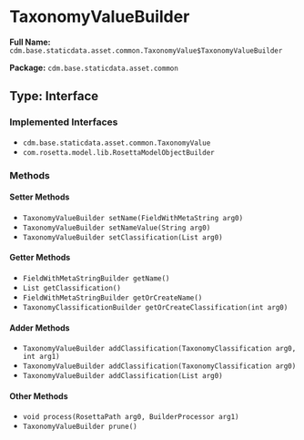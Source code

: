# TaxonomyValueBuilder

**Full Name:** `cdm.base.staticdata.asset.common.TaxonomyValue$TaxonomyValueBuilder`

**Package:** `cdm.base.staticdata.asset.common`

## Type: Interface

### Implemented Interfaces

- `cdm.base.staticdata.asset.common.TaxonomyValue`
- `com.rosetta.model.lib.RosettaModelObjectBuilder`

### Methods

#### Setter Methods

- `TaxonomyValueBuilder setName(FieldWithMetaString arg0)`
- `TaxonomyValueBuilder setNameValue(String arg0)`
- `TaxonomyValueBuilder setClassification(List arg0)`

#### Getter Methods

- `FieldWithMetaStringBuilder getName()`
- `List getClassification()`
- `FieldWithMetaStringBuilder getOrCreateName()`
- `TaxonomyClassificationBuilder getOrCreateClassification(int arg0)`

#### Adder Methods

- `TaxonomyValueBuilder addClassification(TaxonomyClassification arg0, int arg1)`
- `TaxonomyValueBuilder addClassification(TaxonomyClassification arg0)`
- `TaxonomyValueBuilder addClassification(List arg0)`

#### Other Methods

- `void process(RosettaPath arg0, BuilderProcessor arg1)`
- `TaxonomyValueBuilder prune()`

